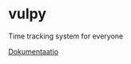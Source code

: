 # vulpy
Time tracking system for everyone

[Dokumentaatio](https://github.com/rovaniemi/vulpy/tree/master/dokumentaatio)

